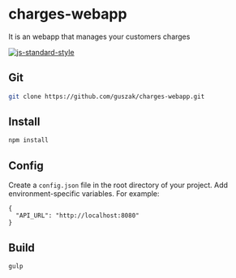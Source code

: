 # charges-webapp


It is an webapp that manages your customers charges

[![js-standard-style](https://img.shields.io/badge/code%20style-standard-brightgreen.svg?style=flat-square)](https://github.com/feross/standard)

## Git

```bash
git clone https://github.com/guszak/charges-webapp.git
```

## Install

```bash
npm install
```

## Config

Create a `config.json` file in the root directory of your project. Add
environment-specific variables.
For example:

```
{
  "API_URL": "http://localhost:8080"
}
```


## Build

```bash
gulp
```